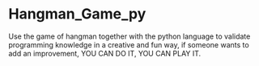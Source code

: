# Hangman_Game_py
Use the game of hangman together with the python language to validate programming knowledge in a creative and fun way, if someone wants to add an improvement, YOU CAN DO IT, YOU CAN PLAY IT.
